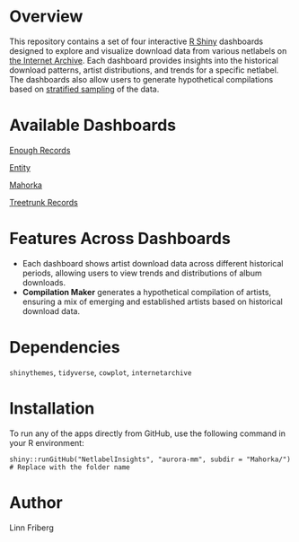 # Overview

This repository contains a set of four interactive [R Shiny](https://shiny.posit.co) dashboards designed to explore and visualize download data from various netlabels on [the Internet Archive](https://archive.org). Each dashboard provides insights into the historical download patterns, artist distributions, and trends for a specific netlabel. The dashboards also allow users to generate hypothetical compilations based on [stratified sampling](https://en.wikipedia.org/wiki/Stratified_sampling) of the data.

# Available Dashboards

[Enough Records](https://github.com/aurora-mm/NetlabelInsights/tree/main/EnoughRecords)

[Entity](https://github.com/aurora-mm/NetlabelInsights/tree/main/Entity)

[Mahorka](https://github.com/aurora-mm/NetlabelInsights/tree/main/Mahorka)

[Treetrunk Records](https://github.com/aurora-mm/NetlabelInsights/tree/main/TreetrunkRecords)

# Features Across Dashboards

* Each dashboard shows artist download data across different historical periods, allowing users to view trends and distributions of album downloads.
* **Compilation Maker** generates a hypothetical compilation of artists, ensuring a mix of emerging and established artists based on historical download data.

# Dependencies

`shinythemes`, `tidyverse`, `cowplot`, `internetarchive`

# Installation
To run any of the apps directly from GitHub, use the following command in your R environment:

`shiny::runGitHub("NetlabelInsights", "aurora-mm", subdir = "Mahorka/")  # Replace with the folder name`

# Author

Linn Friberg



